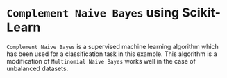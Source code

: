 # `Complement Naive Bayes` using Scikit-Learn

`Complement Naive Bayes` is a supervised machine learning algorithm which has been used for a classification task in this example. This algorithm is a modification of `Multinomial Naive Bayes` works well in the case of unbalanced datasets.
